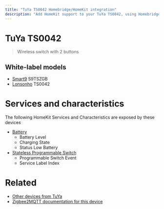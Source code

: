 ```yaml
---
title: "TuYa TS0042 Homebridge/HomeKit integration"
description: "Add HomeKit support to your TuYa TS0042, using Homebridge, Zigbee2MQTT and homebridge-z2m."
---
```

<!---
This file has been GENERATED using src/docgen/docgen.ts
DO NOT EDIT THIS FILE MANUALLY!
-->
# TuYa TS0042
> Wireless switch with 2 buttons


## White-label models
* [Smart9](../index.md#smart9) S9TSZGB
* [Lonsonho](../index.md#lonsonho) TS0042

# Services and characteristics
The following HomeKit Services and Characteristics are exposed by
these devices

* [Battery](../../battery.md)
  * Battery Level
  * Charging State
  * Status Low Battery
* [Stateless Programmable Switch](../../action.md)
  * Programmable Switch Event
  * Service Label Index


# Related
* [Other devices from TuYa](../index.md#tuya)
* [Zigbee2MQTT documentation for this device](https://www.zigbee2mqtt.io/devices/TS0042.html)